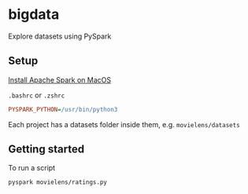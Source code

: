 # bigdata

Explore datasets using PySpark

## Setup

[Install Apache Spark on MacOS](https://notadatascientist.com/install-spark-on-macos/)

`.bashrc` or `.zshrc`
```ini
PYSPARK_PYTHON=/usr/bin/python3
```

Each project has a datasets folder inside them, e.g. `movielens/datasets`

## Getting started

To run a script
```console
pyspark movielens/ratings.py
```